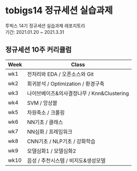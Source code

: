# tobigs14 정규세션 실습과제

투빅스 14기 정규세션 실습과제 레포지토리  
기간: 2021.01.20 ~ 2021.3.31

## 정규세션 10주 커리큘럼
|Week|Class|
|---|----------|
|wk1|전처리와 EDA / 오픈소스와 Git|
|wk2|회귀분석 / Optimization / 환경구축|
|wk3|나이브베이즈&의사결정나무 / Knn&Clustering|
|wk4|SVM / 앙상블|
|wk5|차원축소 / 크롤링|
|wk6|NN기초 / 클래스|
|wk7|NN심화 / 프레임워크|
|wk8|CNN기초 / NLP기초 / 강화학습|
|wk9|모델심화1 / 모델심화2|
|wk10|음성 / 추천시스템 / 비지도&생성모델|

